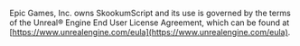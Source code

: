 Epic Games, Inc. owns SkookumScript and its use is governed by the terms of the Unreal® Engine End User License Agreement, which can be found at [https://www.unrealengine.com/eula](https://www.unrealengine.com/eula).
